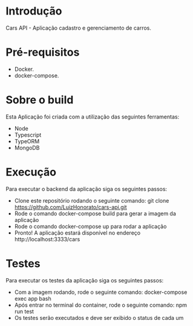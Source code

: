 # Introdução

Cars API - Aplicação cadastro e gerenciamento de carros.

# Pré-requisitos

- Docker.
- docker-compose.

# Sobre o build

Esta Aplicação foi criada com a utilização das seguintes ferramentas:

- Node
- Typescript
- TypeORM
- MongoDB

# Execução

 Para executar o backend da aplicação siga os seguintes passos:
 
 - Clone este repositório rodando o seguinte comando: git clone https://github.com/LuizHonorato/cars-api.git
 - Rode o comando docker-compose build para gerar a imagem da aplicação
 - Rode o comando docker-compose up para rodar a aplicação
 - Pronto! A aplicação estará disponível no endereço http://localhost:3333/cars
 
# Testes

 Para executar os testes da aplicação siga os seguintes passos:
 
 - Com a imagem rodando, rode o seguinte comando: docker-compose exec app bash
 - Após entrar no terminal do container, rode o seguinte comando: npm run test
 - Os testes serão executados e deve ser exibido o status de cada um

 
